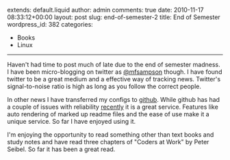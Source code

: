 extends: default.liquid
author: admin
comments: true
date: 2010-11-17 08:33:12+00:00
layout: post
slug: end-of-semester-2
title: End of Semester
wordpress_id: 382
categories:
- Books
- Linux
---

Haven't had time to post much of late due to the end of semester madness. I have been micro-blogging on twitter as [@mfsampson](http://twitter.com/#!/mfsampson) though. I have found twitter to be a great medium and a effective way of tracking news. Twitter's signal-to-noise ratio is high as long as you follow the correct people.

In other news I have transferred my configs to [github](https://github.com/mfs). While github has had a couple of issues with reliability [recently](https://github.com/blog/744-today-s-outage) it is a great service. Features like auto rendering of marked up readme files and the ease of use make it a unique service. So far I have enjoyed using it.

I'm enjoying the opportunity to read something other than text books and study notes and have read three chapters of "Coders at Work" by Peter Seibel. So far it has been a great read.
